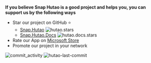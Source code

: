 **If you believe Snap Hutao is a good project and helps you, you can support us by the following ways**

- Star our project on GitHub ⭐
  - [Snap.Hutao](https://github.com/DGP-Studio/Snap.Hutao) ![hutao.stars](https://img.shields.io/github/stars/DGP-Studio/Snap.Hutao?style=plastic&color=red)
  - [Snap.Hutao.Docs](https://125) ![hutao.docs.stars](https://img.shields.io/github/stars/DGP-Studio/Snap.Hutao.Docs?style=plastic&color=red)
- Rate our App on [Microsoft Store](ms-windows-store://review/?ProductId=9PH4NXJ2JN52)
- Promote our project in your network

![commit_activity](https://img.shields.io/github/commit-activity/y/DGP-Studio/Snap.Hutao?style=for-the-badge) ![hutao-last-commit](https://img.shields.io/github/last-commit/DGP-Studio/Snap.Hutao?label=Hutao%20Last%20Commit&style=for-the-badge)
